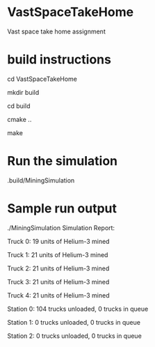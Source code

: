 # VastSpaceTakeHome
Vast space take home assignment

# build instructions
cd VastSpaceTakeHome

mkdir build

cd build 

cmake ..

make

# Run the simulation
.build/MiningSimulation

# Sample run output
./MiningSimulation
Simulation Report:

Truck 0: 19 units of Helium-3 mined

Truck 1: 21 units of Helium-3 mined

Truck 2: 21 units of Helium-3 mined

Truck 3: 21 units of Helium-3 mined

Truck 4: 21 units of Helium-3 mined

Station 0: 104 trucks unloaded, 0 trucks in queue

Station 1: 0 trucks unloaded, 0 trucks in queue

Station 2: 0 trucks unloaded, 0 trucks in queue
